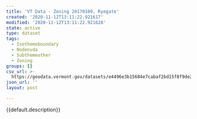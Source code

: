 ```yaml
---
title: 'VT Data - Zoning 20170109, Ryegate'
created: '2020-11-12T13:11:22.921617'
modified: '2020-11-12T13:11:22.921628'
state: active
type: dataset
tags:
  - Isothemeboundary
  - Nodenvda
  - Subthemeother
  - Zoning
groups: []
csv_url: >-
  https://geodata.vermont.gov/datasets/e4496e3b15684e7cabaf2bd15f8f9de2_0.csv?outSR=%7B%22latestWkid%22%3A3857%2C%22wkid%22%3A102100%7D
json_url: ''
layout: post

---
```

{{default.description}}
